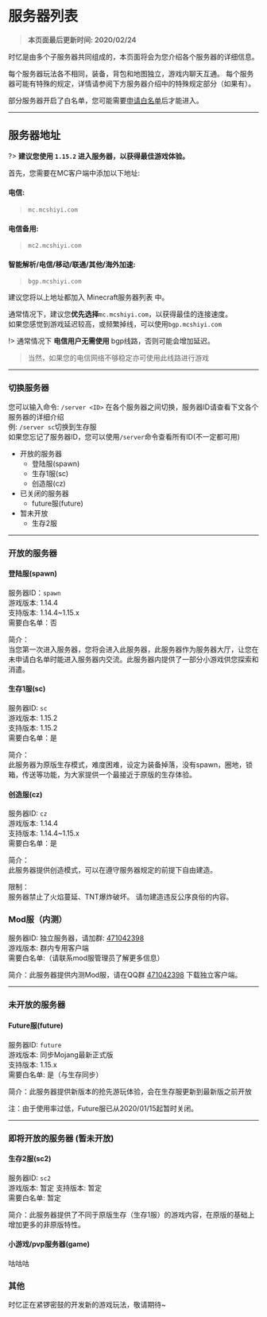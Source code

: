 # 服务器列表

> **本页面最后更新时间: 2020/02/24**

时忆是由多个子服务器共同组成的，本页面将会为您介绍各个服务器的详细信息。

每个服务器玩法各不相同，装备，背包和地图独立，游戏内聊天互通。
每个服务器可能有特殊的规定，详情请参阅下方服务器介绍中的特殊规定部分（如果有）。

部分服务器开启了白名单，您可能需要[申请白名单](/zh-cn/join/whitelist.md)后才能进入。

-----

## 服务器地址

?> **建议您使用 ``1.15.2`` 进入服务器，以获得最佳游戏体验。**

首先，您需要在MC客户端中添加以下地址:  

#### 电信:  
> `` mc.mcshiyi.com  ``

#### 电信备用:  
> `` mc2.mcshiyi.com  ``

#### 智能解析/电信/移动/联通/其他/海外加速:  
> `` bgp.mcshiyi.com   ``  

建议您将以上地址都加入 Minecraft服务器列表 中。  
  
通常情况下，建议您**优先选择**``mc.mcshiyi.com``，以获得最佳的连接速度。  
如果您感觉到游戏延迟较高，或频繁掉线，可以使用``bgp.mcshiyi.com``

!> 通常情况下 **电信用户无需使用** bgp线路，否则可能会增加延迟。

> 当然，如果您的电信网络不够稳定亦可使用此线路进行游戏  

-----

### 切换服务器

您可以输入命令:  ``/server <ID>`` 在各个服务器之间切换，服务器ID请查看下文各个服务器的详细介绍  
例: ``/server sc``切换到生存服  
如果您忘记了服务器ID，您可以使用``/server``命令查看所有ID(不一定都可用)  

- 开放的服务器
    - 登陆服(spawn)
    - 生存1服(sc)
    - 创造服(cz)
- 已关闭的服务器
    - future服(future)
- 暂未开放
    - 生存2服

    
-----

### 开放的服务器 

#### 登陆服(spawn) 

服务器ID：``spawn``  
游戏版本: 1.14.4  
支持版本: 1.14.4~1.15.x  
需要白名单：否  

简介：  
当您第一次进入服务器，您将会进入此服务器，此服务器作为服务器大厅，让您在未申请白名单时能进入服务器内交流。此服务器内提供了一部分小游戏供您探索和消遣。

#### 生存1服(sc)

服务器ID: ``sc``  
游戏版本: 1.15.2  
支持版本: 1.15.2  
需要白名单：是  

简介：  
此服务器为原版生存模式，难度困难，设定为装备掉落，没有spawn，圈地，锁箱，传送等功能，为大家提供一个最接近于原版的生存体验。

#### 创造服(cz)

服务器ID: ``cz``  
游戏版本: 1.14.4  
支持版本: 1.14.4~1.15.x  
需要白名单：是  

简介：  
此服务器提供创造模式，可以在遵守服务器规定的前提下自由建造。  

限制：  
服务器禁止了火焰蔓延、TNT爆炸破坏。
请勿建造违反公序良俗的内容。

### Mod服（内测）

服务器ID: 独立服务器，请加群: [471042398](https://jq.qq.com/?_wv=1027&k=5Eghuls)  
游戏版本: 群内专用客户端  
需要白名单:（请联系mod服管理员了解更多信息）  

简介：此服务器提供内测Mod服，请在QQ群 [471042398](https://jq.qq.com/?_wv=1027&k=5Eghuls) 下载独立客户端。

-----

### 未开放的服务器 

#### Future服(future)

服务器ID: ``future``  
游戏版本: 同步Mojang最新正式版  
支持版本: 1.15.x  
需要白名单: 是（与生存同步）  

简介：此服务器提供新版本的抢先游玩体验，会在生存服更新到最新版之前开放

注：由于使用率过低，Future服已从2020/01/15起暂时关闭。

-----

### 即将开放的服务器 (暂未开放)

#### 生存2服(sc2)

服务器ID: ``sc2``  
游戏版本: 暂定
支持版本: 暂定  
需要白名单: 暂定  

简介：此服务器提供了不同于原版生存（生存1服）的游戏内容，在原版的基础上增加更多的非原版特性。

#### 小游戏/pvp服务器(game)

咕咕咕

### 其他
时忆正在紧锣密鼓的开发新的游戏玩法，敬请期待~
